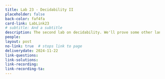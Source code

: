 ```yaml
---
title: Lab 23 - Decidability II
placeholder: false
back-color: faf4fa
card-link: LabLink23
# subtitle: And a subtitle
description: The second lab on decidability. We'll prove some other languages are undecidable using slightly more complex proof structures. 
people:
layout: post
no-link: true  # stops link to page 
deliverydate: 2024-11-22
link-questions: 
link-solutions: 
link-recording:
link-recording-ta:
---
```










